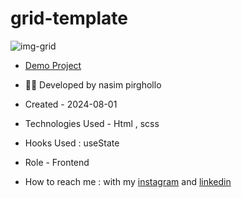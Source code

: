 # grid-template

![img-grid](https://github.com/Nasim1380p/grid-template/assets/155636802/a640a7fb-84cb-4094-9c04-7a562f2fac77)


- [Demo Project](https://nasim1380p.github.io/grid-template/)

- 👩‍🎓 Developed by nasim pirghollo

- Created - 2024-08-01

- Technologies Used - Html , scss  

- Hooks Used : useState 

- Role - Frontend

- How to reach me : with my [instagram](https://www.instagram.com/nasim-pirghollo-web) and [linkedin](https://www.linkedin.com/in/nasim-pirghollo-a783952a9/)
